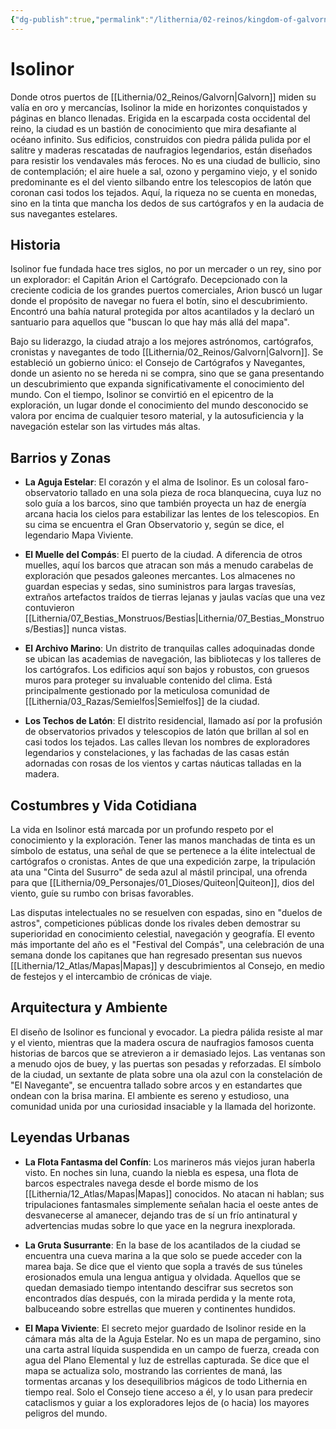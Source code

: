 ```yaml
---
{"dg-publish":true,"permalink":"/lithernia/02-reinos/kingdom-of-galvorn/isolinor/","title":"Isolinor","tags":["lithernia","ciudad","Galvorn"]}
---
```


# Isolinor

Donde otros puertos de [[Lithernia/02_Reinos/Galvorn\|Galvorn]] miden su valía en oro y mercancías, Isolinor la mide en horizontes conquistados y páginas en blanco llenadas. Erigida en la escarpada costa occidental del reino, la ciudad es un bastión de conocimiento que mira desafiante al océano infinito. Sus edificios, construidos con piedra pálida pulida por el salitre y maderas rescatadas de naufragios legendarios, están diseñados para resistir los vendavales más feroces. No es una ciudad de bullicio, sino de contemplación; el aire huele a sal, ozono y pergamino viejo, y el sonido predominante es el del viento silbando entre los telescopios de latón que coronan casi todos los tejados. Aquí, la riqueza no se cuenta en monedas, sino en la tinta que mancha los dedos de sus cartógrafos y en la audacia de sus navegantes estelares.

## Historia

Isolinor fue fundada hace tres siglos, no por un mercader o un rey, sino por un explorador: el Capitán Arion el Cartógrafo. Decepcionado con la creciente codicia de los grandes puertos comerciales, Arion buscó un lugar donde el propósito de navegar no fuera el botín, sino el descubrimiento. Encontró una bahía natural protegida por altos acantilados y la declaró un santuario para aquellos que "buscan lo que hay más allá del mapa".

Bajo su liderazgo, la ciudad atrajo a los mejores astrónomos, cartógrafos, cronistas y navegantes de todo [[Lithernia/02_Reinos/Galvorn\|Galvorn]]. Se estableció un gobierno único: el Consejo de Cartógrafos y Navegantes, donde un asiento no se hereda ni se compra, sino que se gana presentando un descubrimiento que expanda significativamente el conocimiento del mundo. Con el tiempo, Isolinor se convirtió en el epicentro de la exploración, un lugar donde el conocimiento del mundo desconocido se valora por encima de cualquier tesoro material, y la autosuficiencia y la navegación estelar son las virtudes más altas.

## Barrios y Zonas

- **La Aguja Estelar**: El corazón y el alma de Isolinor. Es un colosal faro-observatorio tallado en una sola pieza de roca blanquecina, cuya luz no solo guía a los barcos, sino que también proyecta un haz de energía arcana hacia los cielos para estabilizar las lentes de los telescopios. En su cima se encuentra el Gran Observatorio y, según se dice, el legendario Mapa Viviente.

- **El Muelle del Compás**: El puerto de la ciudad. A diferencia de otros muelles, aquí los barcos que atracan son más a menudo carabelas de exploración que pesados galeones mercantes. Los almacenes no guardan especias y sedas, sino suministros para largas travesías, extraños artefactos traídos de tierras lejanas y jaulas vacías que una vez contuvieron [[Lithernia/07_Bestias_Monstruos/Bestias\|Lithernia/07_Bestias_Monstruos/Bestias]] nunca vistas.

- **El Archivo Marino**: Un distrito de tranquilas calles adoquinadas donde se ubican las academias de navegación, las bibliotecas y los talleres de los cartógrafos. Los edificios aquí son bajos y robustos, con gruesos muros para proteger su invaluable contenido del clima. Está principalmente gestionado por la meticulosa comunidad de [[Lithernia/03_Razas/Semielfos\|Semielfos]] de la ciudad.

- **Los Techos de Latón**: El distrito residencial, llamado así por la profusión de observatorios privados y telescopios de latón que brillan al sol en casi todos los tejados. Las calles llevan los nombres de exploradores legendarios y constelaciones, y las fachadas de las casas están adornadas con rosas de los vientos y cartas náuticas talladas en la madera.

## Costumbres y Vida Cotidiana

La vida en Isolinor está marcada por un profundo respeto por el conocimiento y la exploración. Tener las manos manchadas de tinta es un símbolo de estatus, una señal de que se pertenece a la élite intelectual de cartógrafos o cronistas. Antes de que una expedición zarpe, la tripulación ata una "Cinta del Susurro" de seda azul al mástil principal, una ofrenda para que [[Lithernia/09_Personajes/01_Dioses/Quiteon\|Quiteon]], dios del viento, guíe su rumbo con brisas favorables.

Las disputas intelectuales no se resuelven con espadas, sino en "duelos de astros", competiciones públicas donde los rivales deben demostrar su superioridad en conocimiento celestial, navegación y geografía. El evento más importante del año es el "Festival del Compás", una celebración de una semana donde los capitanes que han regresado presentan sus nuevos [[Lithernia/12_Atlas/Mapas\|Mapas]] y descubrimientos al Consejo, en medio de festejos y el intercambio de crónicas de viaje.

## Arquitectura y Ambiente

El diseño de Isolinor es funcional y evocador. La piedra pálida resiste al mar y el viento, mientras que la madera oscura de naufragios famosos cuenta historias de barcos que se atrevieron a ir demasiado lejos. Las ventanas son a menudo ojos de buey, y las puertas son pesadas y reforzadas. El símbolo de la ciudad, un sextante de plata sobre una ola azul con la constelación de "El Navegante", se encuentra tallado sobre arcos y en estandartes que ondean con la brisa marina. El ambiente es sereno y estudioso, una comunidad unida por una curiosidad insaciable y la llamada del horizonte.

## Leyendas Urbanas

- **La Flota Fantasma del Confín**: Los marineros más viejos juran haberla visto. En noches sin luna, cuando la niebla es espesa, una flota de barcos espectrales navega desde el borde mismo de los [[Lithernia/12_Atlas/Mapas\|Mapas]] conocidos. No atacan ni hablan; sus tripulaciones fantasmales simplemente señalan hacia el oeste antes de desvanecerse al amanecer, dejando tras de sí un frío antinatural y advertencias mudas sobre lo que yace en la negrura inexplorada.

- **La Gruta Susurrante**: En la base de los acantilados de la ciudad se encuentra una cueva marina a la que solo se puede acceder con la marea baja. Se dice que el viento que sopla a través de sus túneles erosionados emula una lengua antigua y olvidada. Aquellos que se quedan demasiado tiempo intentando descifrar sus secretos son encontrados días después, con la mirada perdida y la mente rota, balbuceando sobre estrellas que mueren y continentes hundidos.

- **El Mapa Viviente**: El secreto mejor guardado de Isolinor reside en la cámara más alta de la Aguja Estelar. No es un mapa de pergamino, sino una carta astral líquida suspendida en un campo de fuerza, creada con agua del Plano Elemental y luz de estrellas capturada. Se dice que el mapa se actualiza solo, mostrando las corrientes de maná, las tormentas arcanas y los desequilibrios mágicos de todo Lithernia en tiempo real. Solo el Consejo tiene acceso a él, y lo usan para predecir cataclismos y guiar a los exploradores lejos de (o hacia) los mayores peligros del mundo.